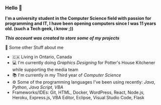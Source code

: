 ### Hello 👋
**I'm a university student in the Computer Science field with passion for programming and IT, I have been opening computers since I was 11 years old. (such a Tech geek, i know ;))**

***This account was created to store some of my projects***

📖 Some other Stuff about me
- 🇨🇦 Living in Ontario, Canada
- 💻 I'm currently doing *Graphics Designing* for Potter's House Kitchener while supporting the media team
- 📚 I'm currently in my Third year of *Computer Science*
- ⚙️ Some of the programming languages I've been using recently: *Java*, *Python*, *Java Script*, *VBA*
- Frameworks/IDEs: Git, HTML, Docker, WordPress, React, Node.js, Heroku, Express.js, VBA Editor, Eclipse, Visual 
Studio Code, Flask
